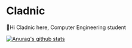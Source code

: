 # Cladnic
👋Hi Cladnic here, Computer Engineering student

[![Anurag's github stats](https://https://github-readme-stats.cladnic.vercel.app?username=Cladnic)](https://github.com/anuraghazra/github-readme-stats)
